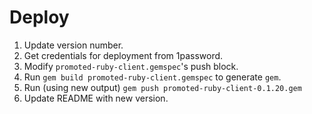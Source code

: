 # Deploy

1. Update version number.
2. Get credentials for deployment from 1password.
3. Modify `promoted-ruby-client.gemspec`'s push block.
4. Run `gem build promoted-ruby-client.gemspec` to generate `gem`.
5. Run (using new output) `gem push promoted-ruby-client-0.1.20.gem`
6. Update README with new version.
